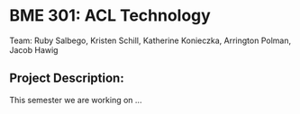 # BME 301: ACL Technology
Team: Ruby Salbego, Kristen Schill, Katherine Konieczka, Arrington Polman, Jacob Hawig  
## Project Description:
This semester we are working on ... 
